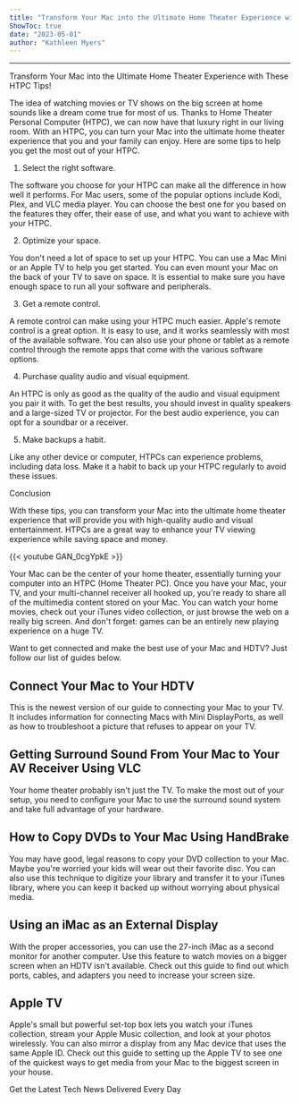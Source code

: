 ```yaml
---
title: "Transform Your Mac into the Ultimate Home Theater Experience with These HTPC Tips!"
ShowToc: true 
date: "2023-05-01"
author: "Kathleen Myers"
---
```

*****
Transform Your Mac into the Ultimate Home Theater Experience with These HTPC Tips!

The idea of watching movies or TV shows on the big screen at home sounds like a dream come true for most of us. Thanks to Home Theater Personal Computer (HTPC), we can now have that luxury right in our living room. With an HTPC, you can turn your Mac into the ultimate home theater experience that you and your family can enjoy. Here are some tips to help you get the most out of your HTPC.

1. Select the right software.

The software you choose for your HTPC can make all the difference in how well it performs. For Mac users, some of the popular options include Kodi, Plex, and VLC media player. You can choose the best one for you based on the features they offer, their ease of use, and what you want to achieve with your HTPC.

2. Optimize your space.

You don't need a lot of space to set up your HTPC. You can use a Mac Mini or an Apple TV to help you get started. You can even mount your Mac on the back of your TV to save on space. It is essential to make sure you have enough space to run all your software and peripherals.

3. Get a remote control.

A remote control can make using your HTPC much easier. Apple's remote control is a great option. It is easy to use, and it works seamlessly with most of the available software. You can also use your phone or tablet as a remote control through the remote apps that come with the various software options.

4. Purchase quality audio and visual equipment.

An HTPC is only as good as the quality of the audio and visual equipment you pair it with. To get the best results, you should invest in quality speakers and a large-sized TV or projector. For the best audio experience, you can opt for a soundbar or a receiver.

5. Make backups a habit.

Like any other device or computer, HTPCs can experience problems, including data loss. Make it a habit to back up your HTPC regularly to avoid these issues.

Conclusion

With these tips, you can transform your Mac into the ultimate home theater experience that will provide you with high-quality audio and visual entertainment. HTPCs are a great way to enhance your TV viewing experience while saving space and money.

{{< youtube GAN_0cgYpkE >}} 




Your Mac can be the center of your home theater, essentially turning your computer into an HTPC (Home Theater PC). Once you have your Mac, your TV, and your multi-channel receiver all hooked up, you're ready to share all of the multimedia content stored on your Mac. You can watch your home movies, check out your iTunes video collection, or just browse the web on a really big screen. And don't forget: games can be an entirely new playing experience on a huge TV.

 

Want to get connected and make the best use of your Mac and HDTV? Just follow our list of guides below.

 
##   Connect Your Mac to Your HDTV  
 

This is the newest version of our guide to connecting your Mac to your TV. It includes information for connecting Macs with Mini DisplayPorts, as well as how to troubleshoot a picture that refuses to appear on your TV.

 
##   Getting Surround Sound From Your Mac to Your AV Receiver Using VLC  
 

Your home theater probably isn't just the TV. To make the most out of your setup, you need to configure your Mac to use the surround sound system and take full advantage of your hardware.

 
##   How to Copy DVDs to Your Mac Using HandBrake  
 

You may have good, legal reasons to copy your DVD collection to your Mac. Maybe you're worried your kids will wear out their favorite disc. You can also use this technique to digitize your library and transfer it to your iTunes library, where you can keep it backed up without worrying about physical media.

 
##   Using an iMac as an External Display  
 

With the proper accessories, you can use the 27-inch iMac as a second monitor for another computer. Use this feature to watch movies on a bigger screen when an HDTV isn't available. Check out this guide to find out which ports, cables, and adapters you need to increase your screen size.

 
##   Apple TV  
 

Apple's small but powerful set-top box lets you watch your iTunes collection, stream your Apple Music collection, and look at your photos wirelessly. You can also mirror a display from any Mac device that uses the same Apple ID. Check out this guide to setting up the Apple TV to see one of the quickest ways to get media from your Mac to the biggest screen in your house.

 

Get the Latest Tech News Delivered Every Day




